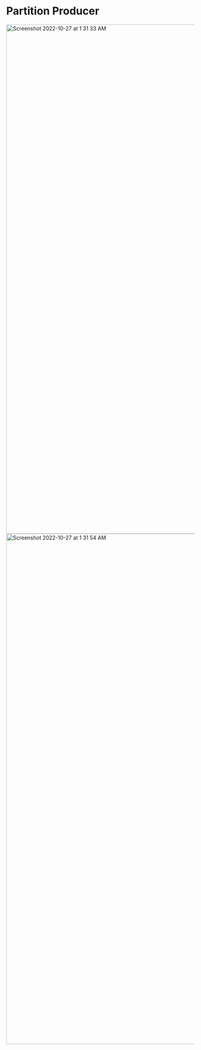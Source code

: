 # Partition Producer 

<img width="1358" alt="Screenshot 2022-10-27 at 1 31 33 AM" src="https://user-images.githubusercontent.com/54174687/198182069-ce1c5b12-5b22-46e3-9263-cfb010c9846e.png">

<img width="1361" alt="Screenshot 2022-10-27 at 1 31 54 AM" src="https://user-images.githubusercontent.com/54174687/198182093-78aa92b1-939a-4df5-b588-1094f085c773.png">
